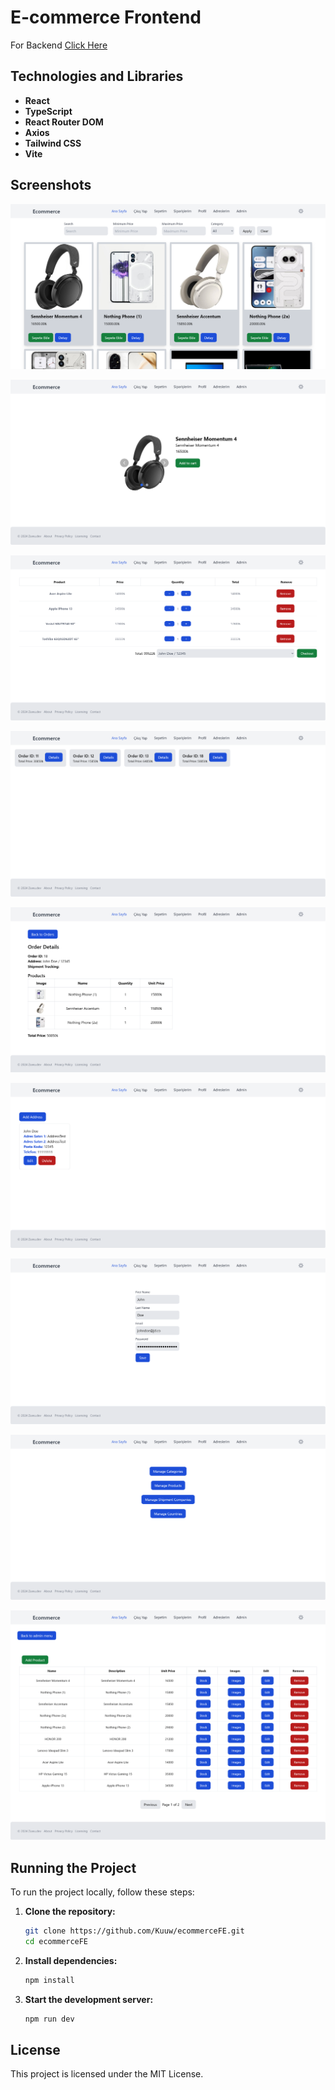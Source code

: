 # E-commerce Frontend

For Backend [Click Here](https://github.com/Kuuw/ecommerceAPI)

## Technologies and Libraries

- **React**
- **TypeScript**
- **React Router DOM**
- **Axios**
- **Tailwind CSS**
- **Vite**

## Screenshots

![Homepage](./screenshots/homepage.png)

![Product Detail](./screenshots/product-detail.png)

![Cart](./screenshots/cart.png)

![Orders](./screenshots/orders.png)

![Order Detail](./screenshots/order-detail.png)

![Addresses](./screenshots/addresses.png)

![Profile](./screenshots/profile.png)

![Admin Menu](./screenshots/admin-menu.png)

![Admin Product](./screenshots/admin-product.png)

## Running the Project

To run the project locally, follow these steps:

1. **Clone the repository:**
   ```sh
   git clone https://github.com/Kuuw/ecommerceFE.git
   cd ecommerceFE
   ```

2. **Install dependencies:**
   ```sh
   npm install
   ```

3. **Start the development server:**
   ```sh
   npm run dev
   ```

## License

This project is licensed under the MIT License.